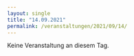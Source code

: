 ```yaml
---
layout: single
title: "14.09.2021"
permalink: /veranstaltungen/2021/09/14/
---
```


Keine Veranstaltung an diesem Tag.
